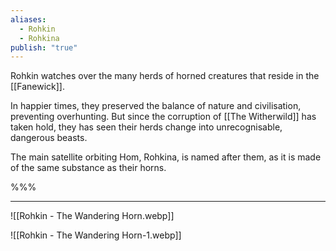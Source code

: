 ```yaml
---
aliases:
  - Rohkin
  - Rohkina
publish: "true"
---
```

Rohkin watches over the many herds of horned creatures that reside in the [[Fanewick]].

In happier times, they preserved the balance of nature and civilisation, preventing overhunting. But since the corruption of [[The Witherwild]] has taken hold, they has seen their herds change into unrecognisable, dangerous beasts.

The main satellite orbiting Hom, Rohkina, is named after them, as it is made of the same substance as their horns.

%%%

***
![[Rohkin - The Wandering Horn.webp]]

![[Rohkin - The Wandering Horn-1.webp]]
